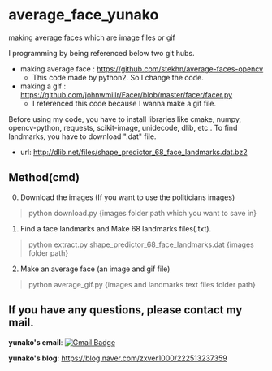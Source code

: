 # average_face_yunako
making average faces which are image files or gif  

I programming by being referenced below two git hubs.
  - making average face : https://github.com/stekhn/average-faces-opencv
     * This code made by python2. So I change the code. 
  - making a gif : https://github.com/johnwmillr/Facer/blob/master/facer/facer.py
     * I referenced this code because I wanna make a gif file.

Before using my code, you have to install libraries like cmake, numpy, opencv-python, requests, scikit-image, unidecode, dlib, etc..
To find landmarks, you have to download ".dat" file. 
   - url: http://dlib.net/files/shape_predictor_68_face_landmarks.dat.bz2﻿


## Method(cmd)
0. Download the images (If you want to use the politicians images)
> python download.py {images folder path which you want to save in}
1. Find a face landmarks and Make 68 landmarks files(.txt).
> python extract.py shape_predictor_68_face_landmarks.dat {images folder path}
2. Make an average face (an image and gif file)
> python average_gif.py {images and landmarks text files folder path}



## If you have any questions, please contact my mail.

**yunako's email**: [![Gmail Badge](https://img.shields.io/badge/Gmail-d14836?style=flat-square&logo=Gmail&logoColor=white&link=mailto:koyuna2837@gmail.com)](mailto:koyuna2837@gmail.com)

**yunako's blog**: https://blog.naver.com/zxver1000/222513237359
